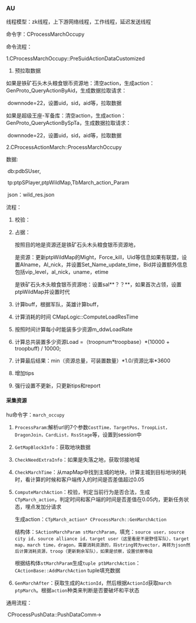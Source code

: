 ### AU

线程模型：zk线程，上下游网络线程，工作线程，延迟发送线程

命令字：CProcessMarchOccupy

命令流程：

1.CProcessMarchOccupy::PreSuidActionDataCustomized

1. 预拉取数据

​		如果是铁矿石头木头粮食银币资源地：清空action，生成action：GenProto_QueryActionByAid，生成数据拉取请求：

​			downnode=22，设置uid，sid，aid等，拉取数据

​	 	如果是超级王座-军备库：清空action，生成action：GenProto_QueryActionBySpTa，生成数据拉取请求：

​			downnode=22，设置uid，sid，aid等，拉取数据

2.CProcessActionMarch::ProcessMarchOccupy

数据:

​	db:pdbSUser,

​	tp:ptpSPlayer,ptpWildMap,TbMarch_action_Param

​	json：wild_res.json

流程：

1. 校验：

    

2. 占据：

   按照目的地是资源还是铁矿石头木头粮食银币资源地，

   是资源：更新ptpWildMap的Might，Force_kill，Uid等信息如果有联盟，设置Alname，Al_nick，并设置Set_Name_update_time，Bid并设置额外信息包括vip_level，al_nick，uname，etime

   是铁矿石头木头粮食银币资源地：设置sal**？？**，如果首次占领，设置ptpWildMap并设置时代

3. 计算buff，根据军队，英雄计算buff，

4. 计算消耗的时间  CMapLogic::ComputeLoadResTime

5. 按照时间计算每小时能装多少资源m_ddwLoadRate

6. 计算总共装置多少资源Load =（troopnum*troopbase）\*(10000 + troopbuff) / 10000;

7. 计算最后结果：min（资源总量，可装置数量）*1.0/资源比率\*3600

8. 增加tips

9. 强行设置不更新，只更新tips和report



#### 采集资源

hu命令字：`march_occupy`

1. `ProcessParam`:解析url的7个参数`CostTime，TargetPos，TroopList，DragonJoin，CardList，RssStage`等，设置到session中

2. `GetMapBlockInfo`：获取地块数据

3. `CheckNeedExtraInfo`：如果是失落之地，获取邻接地域

4. `CheckMarchTime`：从mapMap中找到主城的地块，计算主城到目标地块的耗时，看计算的时候和客户端传入的时间是否差值超过0.05

5. `ComputeMarchAction`：校验，判定当前行为是否合法，生成`CTpMarch_action`，判定时间和客户端的时间是否差值在0.05内，更新任务状态，埋点发加分请求

   生成action：`CTpMarch_action* CProcessMarch::GenMarchAction`

   ​	结构体：`SActionMarchParam stMarchParam`，填充：`source user，source city id，source alliance id，target user（这里看是不是野怪军队），target map，march time，dragon，需要消耗资源的，将string转为vector，再转为json然后计算消耗资源，troop（更新剩余军队），如果是侦察，设置侦察等级`

   ​	根据结构体`stMarchParam`生成`tuple ptbMarchAction`：`CActionBase::AddMarchAction` tuple填充数据

6. `GenMarchAfter`：获取生成的`ActionId`，然后根据`ActionId`获取`march ptpMarch`。根据`action`种类来判断是否要破坏和平状态

通用流程：

​	CProcessPushData::PushDataComm->

​	
